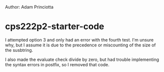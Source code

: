 Author: Adam Princiotta
# cps222p2-starter-code

I attempted option 3 and only had an error with the fourth test. I'm unsure why, but I assume it is due to the precedence or miscounting of the size of the susbtring. 

I also made the evaluate check divide by zero, but had trouble implementing the syntax errors in postfix, so I removed that code.
